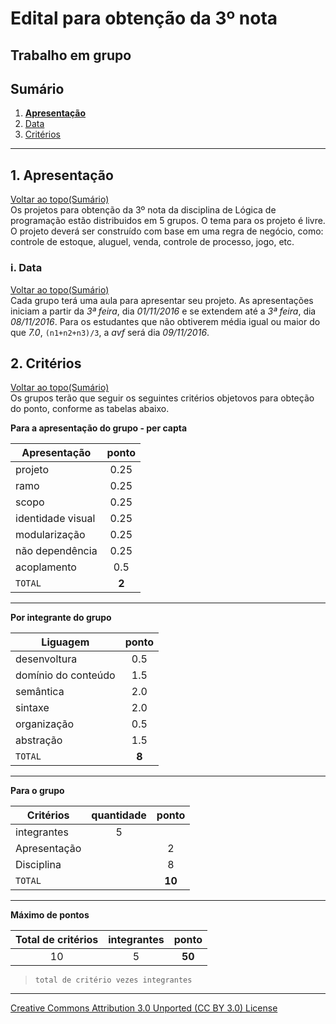 # Edital para obtenção da 3º nota
## Trabalho em grupo  
## Sumário

1. **[Apresentação](#1-apresentação)**  
  1. [Data](#i-data)  
2. [Critérios](#2-critérios)  

---

## 1. Apresentação  
[Voltar ao topo(Sumário)](#sumário)  
Os projetos para obtenção da 3º nota da disciplina de Lógica de programação estão distribuidos em 5 grupos. O tema para os projeto é livre. O projeto deverá ser construído com base em uma regra de negócio, como: controle de estoque, aluguel, venda, controle de processo, jogo, etc.

###  i. Data  
[Voltar ao topo(Sumário)](#sumário)  
Cada grupo terá uma aula para apresentar seu projeto. As apresentações iniciam a partir da _3ª feira_, dia _01/11/2016_ e se extendem até a _3ª feira_, dia _08/11/2016_. Para os estudantes que não obtiverem média igual ou maior do que _7.0_, ```(n1+n2+n3)/3```, a _avf_ será dia _09/11/2016_.  

## 2. Critérios  
[Voltar ao topo(Sumário)](#sumário)  
Os grupos terão que seguir os seguintes critérios objetovos para obteção do ponto, conforme as tabelas abaixo.

**Para a apresentação do grupo - per capta**

|Apresentação      |ponto|
|------------------|:---:|
|projeto           |0.25 |
|ramo              |0.25 |
|scopo             |0.25 |
|identidade visual |0.25 |
|modularização     |0.25 |
|não dependência   |0.25 |
|acoplamento       |0.5  |
|`TOTAL`           |**2**|

---

**Por integrante do grupo**

|Liguagem          |ponto|
|------------------|:---:|
|desenvoltura      |0.5 |
|domínio do conteúdo |1.5 |
|semântica         |2.0 |
|sintaxe           |2.0 |
|organização       |0.5 |
|abstração         |1.5 |
|`TOTAL`           |**8**|

---

**Para o grupo**

|Critérios         |quantidade |ponto|
|------------------|:---------:|:---:|
|integrantes       |5          | |
|Apresentação      |           |2 |
|Disciplina        |           |8   |
|`TOTAL`           |           |**10**|

---

**Máximo de pontos**

|Total de critérios|integrantes |ponto|
|:----------------:|:---------:|:---:|
|10                |5         |**50** |   
> `total de critério vezes integrantes`

---

[Creative Commons Attribution 3.0 Unported (CC BY 3.0) License](http://creativecommons.org/licenses/by/3.0/)
